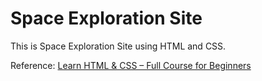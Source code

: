 # Space Exploration Site
This is Space Exploration Site using HTML and CSS.

Reference: [Learn HTML & CSS – Full Course for Beginners](https://www.youtube.com/watch?v=a_iQb1lnAEQ&t=8428s)